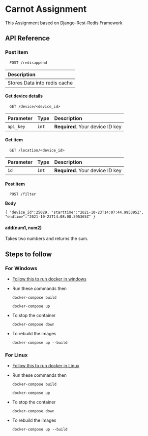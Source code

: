 
# Carnot Assignment

This Assignment based on Django-Rest-Redis Framework 


## API Reference

### Post item

```http
  POST /redisappend
```

| Description                       |
| :-------------------------------- |
| Stores Data into redis cache|


#### Get device details

```http
  GET /device/<device_id>
```

| Parameter | Type     | Description                |
| :-------- | :------- | :------------------------- |
| `api_key` | `int` | **Required**. Your device ID key |

#### Get item

```http
  GET /location/<device_id>
```

| Parameter | Type     | Description                       |
| :-------- | :------- | :-------------------------------- |
| `id`      | `int` | **Required**. Your device ID key |

#### Post item

```http
  POST /filter
```

**Body**

`{
    "device_id":25029,
    "starttime":"2021-10-23T14:07:44.995395Z",
    "endtime":"2021-10-23T14:08:08.595365Z"
}`




#### add(num1, num2)

Takes two numbers and returns the sum.


## Steps to follow

### For Windows
- [Follow this to run docker in windows](https://docs.docker.com/desktop/install/windows-install/)
- Run these commands then

  `docker-compose build`

  `docker-compose up`

- To stop the container

  `docker-compose down`

- To rebuild the images 

  `docker-compose up --build`


### For Linux
- [Follow this to run docker in Linux](https://docs.docker.com/desktop/install/linux-install/)
- Run these commands then

  `docker-compose build`

  `docker-compose up`

- To stop the container

  `docker-compose down`

- To rebuild the images 

  `docker-compose up --build`

